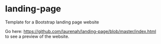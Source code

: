 # landing-page
Template for a Bootstrap landing page website

Go here: https://github.com/laurenah/landing-page/blob/master/index.html to see a preview of the website.
